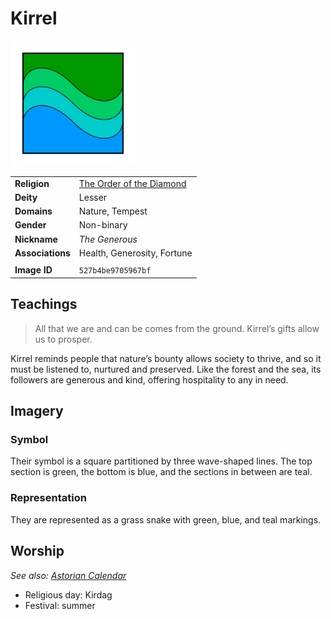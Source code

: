 # Kirrel

<img src="https://raw.githubusercontent.com/jesskelsall/astarus-images/main/symbols/527b4be9705967bf.png" height="200" />

|||
| --- | --- |
| **Religion** | [The Order of the Diamond](../the-order-of-the-diamond.md) |
| **Deity** | Lesser |
| **Domains** | Nature, Tempest |
| **Gender** | Non-binary |
| **Nickname** | *The Generous* |
| **Associations** | Health, Generosity, Fortune |
|||
| **Image ID** | `527b4be9705967bf` |

## Teachings

> All that we are and can be comes from the ground. Kirrel’s gifts allow us to prosper.

Kirrel reminds people that nature’s bounty allows society to thrive, and so it must be listened to, nurtured and preserved. Like the forest and the sea, its followers are generous and kind, offering hospitality to any in need.

## Imagery

### Symbol

Their symbol is a square partitioned by three wave-shaped lines. The top section is green, the bottom is blue, and the sections in between are teal.

### Representation

They are represented as a grass snake with green, blue, and teal markings.

## Worship

*See also: [Astorian Calendar](../../history/astorian-calendar.md)*

- Religious day: Kirdag
- Festival: summer
